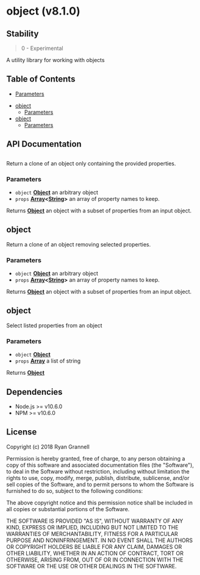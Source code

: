 
# object (v8.1.0)

## Stability

> 0 - Experimental

A utility library for working with objects



## Table of Contents

  * [Parameters](#parameters)
- [object](#object)
  * [Parameters](#parameters-1)
- [object](#object-1)
  * [Parameters](#parameters-2)

## API Documentation

<!-- Generated by documentation.js. Update this documentation by updating the source code. -->

## 

Return a clone of an object only containing the provided properties.

### Parameters

-   `object` **[Object][1]** an arbitrary object
-   `props` **[Array][2]&lt;[String][3]>** an array of property names to keep.

Returns **[Object][1]** an object with a subset of
                    properties from an input object.

## object

Return a clone of an object removing selected properties.

### Parameters

-   `object` **[Object][1]** an arbitrary object
-   `props` **[Array][2]&lt;[String][3]>** an array of property names to keep.

Returns **[Object][1]** an object with a subset of
                    properties from an input object.

## object

Select listed properties from an object

### Parameters

-   `object` **[Object][1]** 
-   `props` **[Array][2]** a list of string

Returns **[Object][1]** 

[1]: https://developer.mozilla.org/docs/Web/JavaScript/Reference/Global_Objects/Object

[2]: https://developer.mozilla.org/docs/Web/JavaScript/Reference/Global_Objects/Array

[3]: https://developer.mozilla.org/docs/Web/JavaScript/Reference/Global_Objects/String


## Dependencies

- Node.js >= v10.6.0
- NPM >= v10.6.0

## License

Copyright (c) 2018 Ryan Grannell

Permission is hereby granted, free of charge, to any person obtaining a copy of this software and associated documentation files (the "Software"), to deal in the Software without restriction, including without limitation the rights to use, copy, modify, merge, publish, distribute, sublicense, and/or sell copies of the Software, and to permit persons to whom the Software is furnished to do so, subject to the following conditions:

The above copyright notice and this permission notice shall be included in all copies or substantial portions of the Software.

THE SOFTWARE IS PROVIDED "AS IS", WITHOUT WARRANTY OF ANY KIND, EXPRESS OR IMPLIED, INCLUDING BUT NOT LIMITED TO THE WARRANTIES OF MERCHANTABILITY, FITNESS FOR A PARTICULAR PURPOSE AND NONINFRINGEMENT. IN NO EVENT SHALL THE AUTHORS OR COPYRIGHT HOLDERS BE LIABLE FOR ANY CLAIM, DAMAGES OR OTHER LIABILITY, WHETHER IN AN ACTION OF CONTRACT, TORT OR OTHERWISE, ARISING FROM, OUT OF OR IN CONNECTION WITH THE SOFTWARE OR THE USE OR OTHER DEALINGS IN THE SOFTWARE.

